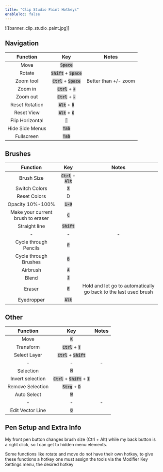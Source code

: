 ```yaml
---
title: "Clip Studio Paint Hotkeys"
enableToc: false
---
```

<style>
code { color: #383838; background: #C3C3C4; }
table { margin-left: auto; margin-right: auto; }
</style>
![[banner_clip_studio_paint.jpg]]


## Navigation
|Function|Key|Notes
|:-:|:-:|:-:
|Move|**`Space`**|
|Rotate|**`Shift`** + **`Space`**|
|Zoom tool|**`Ctrl`** + **`Space`**|Better than +/- zoom
|Zoom in|**`Ctrl`** + **`+`**|
|Zoom out|**`Ctrl`** + **`-`**|
|Reset Rotation|**`Alt`** + **`R`**|
|Reset View|**`Alt`** + **`G`**|
|Flip Horizontal|**`´`**|
|Hide Side Menus|**`Tab`**|
|Fullscreen|**`Tab`**|

## Brushes
|Function|Key|Notes
|:-:|:-:|:-:
|Brush Size|**`Ctrl`** + **`Alt`**|
|Switch Colors|**`X`**|
|Reset Colors|D|
|Opacity 10%-100%|**`1-0`**|
|Make your current brush to eraser|**`C`**|
|Straight line|**`Shift`**|
|-|-|-
|Cycle through Pencils|**`P`**|
|Cycle through Brushes|**`B`**|
|Airbrush|**`A`**|
|Blend|**`J`**|
|Eraser|**`E`**|Hold and let go to automatically go back to the last used brush
|Eyedropper|**`Alt`**|

## Other
|Function|Key|Notes
|:-:|:-:|:-:
|Move|**`K`**|
|Transform|**`Ctrl`** + **`T`**|
|Select Layer|**`Ctrl`** + **`Shift`**|
|-|-|-
|Selection|**`M`**|
|Invert selection|**`Ctrl`** + **`Shift`** + **`I`**|
|Remove Selection|**`Strg`** + **`D`**|
|Auto Select|**`W`**|
|-|-|-
|Edit Vector Line|**`O`**|

## Pen Setup and Extra Info
My front pen button changes brush size (Ctrl + Alt) while my back button is a right click, so I can get to hidden menu elements.

Some functions like rotate and move do not have their own hotkey, to give these functions a hotkey one must assign the tools via the Modifier Key Settings menu, the desired hotkey

